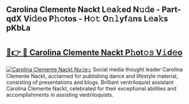 ## Carolina Clemente Nackt L𝚎a𝚔ed N𝚞𝚍e - Part-qdX Vi𝚍𝚎o P𝚑𝚘tos - H𝚘𝚝 O𝚗𝚕yf𝚊ns L𝚎a𝚔s pKbLa

# <h2><a href="http://kf5ub3p.oniu.top/?m=Carolina+Clemente+Nackt">🔗👉 🔴 Carolina Clemente Nackt P𝚑ot𝚘𝚜 V𝚒d𝚎o</a></h2>

[![Carolina Clemente Nackt Nu𝚍e𝚜](https://i.imgur.com/0qMVB7G.gif)](http://kf5ub3p.oniu.top/?m=Carolina+Clemente+Nackt)
Social media thought leader Carolina Clemente Nackt, acclaimed for publishing dance and lifestyle material, consisting of presentations and blogs. Brilliant ventriloquist assistant Carolina Clemente Nackt, celebrated for their exceptional abilities and accomplishments in assisting ventriloquists.  
